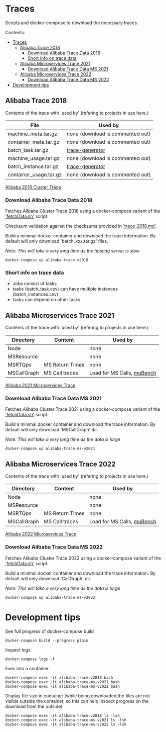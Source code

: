 # Traces

Scripts and docker-compose to download the necessary traces.

Contents:

- [Traces](#traces)
  - [Alibaba Trace 2018](#alibaba-trace-2018)
    - [Download Alibaba Trace Data 2018](#download-alibaba-trace-data-2018)
    - [Short info on trace data](#short-info-on-trace-data)
  - [Alibaba Microservices Trace 2021](#alibaba-microservices-trace-2021)
    - [Download Alibaba Trace Data MS 2021](#download-alibaba-trace-data-ms-2021)
  - [Alibaba Microservices Trace 2022](#alibaba-microservices-trace-2022)
    - [Download Alibaba Trace Data MS 2022](#download-alibaba-trace-data-ms-2022)
- [Development tips](#development-tips)

## Alibaba Trace 2018

Contents of the trace with 'used by' (refering to projects in use here.)

File | Used by
--- | ---
machine_meta.tar.gz     | none (download is commented out)
container_meta.tar.gz   | none (download is commented out)
batch_task.tar.gz       | [trace-generator](./trace-generator/)
machine_usage.tar.gz    | none (download is commented out)
batch_instance.tar.gz   | [trace-generator](./trace-generator/)
container_usage.tar.gz  | none (download is commented out)

[Alibaba 2018 Cluster Trace](https://github.com/alibaba/clusterdata/blob/7358bbaf40778d4bd0464a64a430812088b7b74e/cluster-trace-v2018/trace_2018.md)

### Download Alibaba Trace Data 2018

Fetches Alibaba Cluster Trace 2018 using a docker-compose variant of the
['fetchData.sh'](https://github.com/alibaba/clusterdata/blob/7358bbaf40778d4bd0464a64a430812088b7b74e/cluster-trace-v2018/fetchData.sh)
script.

Checksum validation against the checksums provided in 
['trace_2018.md'](https://github.com/alibaba/clusterdata/blob/7358bbaf40778d4bd0464a64a430812088b7b74e/cluster-trace-v2018/trace_2018.md).

Build a minimal docker container and download the trace information.
By default will only download 'batch_xxx.tar.gz' files.

*Note: This will take a very long time as the hosting server is slow*

    docker-compose up alibaba-trace-v2018

### Short info on trace data

* Jobs consist of tasks
* tasks (batch_task.csv) can have multiple instances (batch_instances.csv)
* tasks can depend on other tasks

## Alibaba Microservices Trace 2021

Contents of the trace with 'used by' (refering to projects in use here.)

Directory | Content | Used by
--- | --- | ---
Node            |                   | none
MSResource      |                   | none
MSRTQps         | MS Return Times   | none
MSCallGraph     | MS Call traces    | Load for MS Calls, [muBench](./muBench/)

[Alibaba 2021 Microservices Trace](https://github.com/alibaba/clusterdata/tree/7358bbaf40778d4bd0464a64a430812088b7b74e/cluster-trace-microservices-v2021)

### Download Alibaba Trace Data MS 2021

Fetches Alibaba Cluster Trace 2021 using a docker-compose variant of the
['fetchData.sh'](https://github.com/alibaba/clusterdata/blob/7358bbaf40778d4bd0464a64a430812088b7b74e/cluster-trace-microservices-v2021/fetchData.sh)
script.

Build a minimal docker container and download the trace information.
By default will only download 'MSCallGraph' dir.

*Note: This will take a very long time as the data is large*

    docker-compose up alibaba-trace-ms-v2021


## Alibaba Microservices Trace 2022

Contents of the trace with 'used by' (refering to projects in use here.)

Directory | Content | Used by
--- | --- | ---
Node            |                   | none
MSResource      |                   | none
MSRTQps         | MS Return Times   | none
MSCallGraph     | MS Call traces    | Load for MS Calls, [muBench](./muBench/)

[Alibaba 2022 Microservices Trace](https://github.com/alibaba/clusterdata/tree/7358bbaf40778d4bd0464a64a430812088b7b74e/cluster-trace-microservices-v2022)

### Download Alibaba Trace Data MS 2022

Fetches Alibaba Cluster Trace 2022 using a docker-compose variant of the
['fetchData.sh'](https://github.com/alibaba/clusterdata/blob/7358bbaf40778d4bd0464a64a430812088b7b74e/cluster-trace-microservices-v2022/fetchData.sh)
script.

Build a minimal docker container and download the trace information.
By default will only download 'CallGraph' dir.

*Note: This will take a very long time as the data is large*

    docker-compose up alibaba-trace-ms-v2022

# Development tips

See full progress of docker-compose build

    docker-compose build --progress plain

Inspect logs

    docker-compose logs -f

Exec into a container

    docker-compose exec -it alibaba-trace-v2018 bash
    docker-compose exec -it alibaba-trace-ms-v2021 bash
    docker-compose exec -it alibaba-trace-ms-v2022 bash

Display file size in container (while being downloaded the files are not visible outside the container, so this can help inspect progress on the download from the outside)

    docker-compose exec -it alibaba-trace-v2018 ls -lsh
    docker-compose exec -it alibaba-trace-ms-v2021 ls -lsh
    docker-compose exec -it alibaba-trace-ms-v2022 ls -lsh
